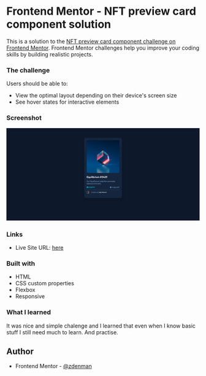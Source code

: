 # Frontend Mentor - NFT preview card component solution

This is a solution to the [NFT preview card component challenge on Frontend Mentor](https://www.frontendmentor.io/challenges/nft-preview-card-component-SbdUL_w0U). Frontend Mentor challenges help you improve your coding skills by building realistic projects. 

### The challenge

Users should be able to:

- View the optimal layout depending on their device's screen size
- See hover states for interactive elements

### Screenshot

![](./screenshot.png)

### Links

- Live Site URL: [here](http://nft-preview-card-component-omega.vercel.app/)

### Built with

- HTML
- CSS custom properties
- Flexbox
- Responsive


### What I learned

It was nice and simple chalenge and I learned that even when I know basic stuff I still need much to learn. And practise.

## Author

- Frontend Mentor - [@zdenman](https://www.frontendmentor.io/profile/zdenman)



